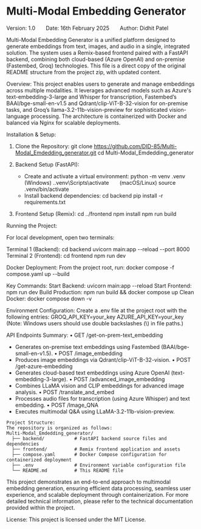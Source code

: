 # Multi-Modal Embedding Generator

Version: 1.0  Date: 16th February 2025  Author: Didhit Patel

Multi-Modal Embedding Generator is a unified platform designed to generate embeddings from text, images, and audio in a single, integrated solution. The system uses a Remix-based frontend paired with a FastAPI backend, combining both cloud-based (Azure OpenAI) and on-premise (Fastembed, Groq) technologies. This file is a direct copy of the original README structure from the project zip, with updated content.

Overview:
This project enables users to generate and manage embeddings across multiple modalities. It leverages advanced models such as Azure's text-embedding-3-large and Whisper for transcription, Fastembed’s BAAI/bge-small-en-v1.5 and Qdrant/clip-ViT-B-32-vision for on-premise tasks, and Groq’s llama-3.2-11b-vision-preview for sophisticated vision-language processing. The architecture is containerized with Docker and balanced via Nginx for scalable deployments.

Installation & Setup:
1. Clone the Repository:
git clone https://github.com/DID-85/Multi-Modal_Emdedding_generator.git
cd Multi-Modal_Emdedding_generator

2. Backend Setup (FastAPI):
   - Create and activate a virtual environment:
     python -m venv .venv
     (Windows) .\.venv\Scripts\activate  (macOS/Linux) source .venv/bin/activate
   - Install backend dependencies:
     cd backend
     pip install -r requirements.txt

3. Frontend Setup (Remix):
   cd ../frontend
   npm install
   npm run build

Running the Project:

For local development, open two terminals:

Terminal 1 (Backend): 
cd backend
uvicorn main:app --reload --port 8000
Terminal 2 (Frontend):
cd frontend
npm run dev

Docker Deployment:
From the project root, run:
docker compose -f compose.yaml up --build

Key Commands:
Start Backend: uvicorn main:app --reload
Start Frontend: npm run dev
Build Production: npm run build && docker compose up
Clean Docker: docker compose down -v

Environment Configuration:
Create a .env file at the project root with the following entries:
GROQ_API_KEY=your_key
AZURE_API_KEY=your_key
(Note: Windows users should use double backslashes (\\) in file paths.)

API Endpoints Summary:
• GET /get-on-prem-text_embedding
  - Generates on-premise text embeddings using Fastembed (BAAI/bge-small-en-v1.5).
• POST /image_embedding
  - Produces image embeddings via Qdrant/clip-ViT-B-32-vision.
• POST /get-azure-embedding
  - Generates cloud-based text embeddings using Azure OpenAI (text-embedding-3-large).
• POST /advanced_image_embedding
  - Combines LLaMA vision and CLIP embeddings for advanced image analysis.
• POST /translate_and_embed
  - Processes audio files for transcription (using Azure Whisper) and text embedding.
• POST /Image_QNA
  - Executes multimodal Q&A using LLaMA-3.2-11b-vision-preview.
```
Project Structure:
The repository is organized as follows:
Multi-Modal_Emdedding_generator/
  ├── backend/           # FastAPI backend source files and dependencies
  ├── frontend/          # Remix frontend application and assets
  ├── compose.yaml       # Docker Compose configuration for containerized deployment
  ├── .env               # Environment variable configuration file
  └── README.md          # This README file
```
This project demonstrates an end-to-end approach to multimodal embedding generation, ensuring efficient data processing, seamless user experience, and scalable deployment through containerization. For more detailed technical information, please refer to the technical documentation provided within the project.

License:
This project is licensed under the MIT License.
